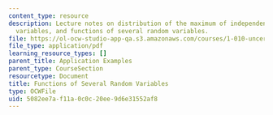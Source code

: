 ```yaml
---
content_type: resource
description: Lecture notes on distribution of the maximum of independent identically-distributed
  variables, and functions of several random variables.
file: https://ol-ocw-studio-app-qa.s3.amazonaws.com/courses/1-010-uncertainty-in-engineering-fall-2008/5082ee7af11a0c0c20ee9d6e31552af8_app_11.pdf
file_type: application/pdf
learning_resource_types: []
parent_title: Application Examples
parent_type: CourseSection
resourcetype: Document
title: Functions of Several Random Variables
type: OCWFile
uid: 5082ee7a-f11a-0c0c-20ee-9d6e31552af8
---
```

